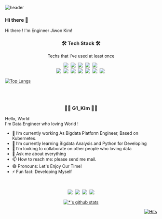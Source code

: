 ![header](https://capsule-render.vercel.app/api?type=waving&color=auto&height=300&section=header&text=G1's%20Porfolio&fontSize=90)


### Hi there 👋

Hi there ! I'm Engineer Jiwon Kim!


<h3 align="center">🛠 Tech Stack 🛠</h3>

<p align="center"> Techs that I've used at least once </p>

<p align="center">
  <img src="https://img.shields.io/badge/Python-3766AB?style=flat-square&logo=Python&logoColor=white"/></a>&nbsp 
  <img src="https://img.shields.io/badge/Java-007396?style=flat-square&logo=Java&logoColor=white"/></a>&nbsp 
  <img src="https://img.shields.io/badge/C-A8B9CC?style=flat-square&logo=C&logoColor=white"/></a>&nbsp 
  <img src="https://img.shields.io/badge/Javascript-ffb13b?style=flat-square&logo=javascript&logoColor=white"/></a>&nbsp 
  <img src="https://img.shields.io/badge/css-1572B6?style=flat-square&logo=css3&logoColor=white"/></a>&nbsp 
  <br>
  <img src="https://img.shields.io/badge/Go-11B48A?style=flat-square&logo=Go&logoColor=white"/></a>&nbsp 
  <img src="https://img.shields.io/badge/SpringBoot-6DB33F?style=flat-square&logo=Spring&logoColor=white"/></a>&nbsp 
  <img src="https://img.shields.io/badge/Django-092E20?style=flat-square&logo=Django&logoColor=white"/></a>&nbsp 
  <img src="https://img.shields.io/badge/Mysql-E6B91E?style=flat-square&logo=MySql&logoColor=white"/></a>&nbsp 
  <img src="https://img.shields.io/badge/HyperledgerFabric-DB3552?style=flat-square&logo=Hulu&logoColor=white"/></a>&nbsp 
  <img src="https://img.shields.io/badge/aws-333664?style=flat-square&logo=amazon-aws&logoColor=white"/></a>&nbsp 
  <img src="https://img.shields.io/badge/elasticsearch-005571?style=flat-square&logo=elasticsearch&logoColor=white"/></a>&nbsp 
</p>

  <p align="center">
  
  [![Top Langs](https://github-readme-stats.vercel.app/api/top-langs/?username=goodday-g1)](https://github.com/goodday-g1/github-readme-stats)

 </p>



<br>
<br>


<h3 align="center"> 🙋‍♀️ G1_Kim 🙋‍♀️ </h3>

Hello, World  
I'm Data Engineer who loving World !

- 🔭 I’m currently working As Bigdata Platform Engineer, Based on Kubernetes.
- 🌱 I’m currently learning Bigdata Analysis and Python for Developing
- 👯 I’m looking to collaborate on other people who loving data
- 💬 Ask me about everything
- 📫 How to reach me: please send me mail.
- 😄 Pronouns: Let's Enjoy Our Time!
- ⚡ Fun fact: Developing Myself


<br>

<p align="center">
  <a href="https://g1-kim.tistory.com/"><img src="https://img.shields.io/badge/Tech%20Blog-11B48A?style=flat-square&logo=Tistory&logoColor=white&link=https://g1-kim.tistory.com/"/></a>&nbsp
  <a href="https://www.instagram.com/g1_kim"><img src="https://img.shields.io/badge/Instagram-E4405F?style=flat-square&logo=Instagram&logoColor=white&link=https://www.instagram.com/g1_kim"/></a>&nbsp
  <a href="mailto:jwdalnim@gmail.com"><img src="https://img.shields.io/badge/Gmail-d14836?style=flat-square&logo=Gmail&logoColor=white&link=jwdalnim@gmail.com"/></a>&nbsp
  <a href="https://www.linkedin.com/in/jiwon-kim-73816b203/"><img src="https://img.shields.io/badge/-LinkedIn-blue?style=flat&logo=Linkedin&logoColor=white&link=https://www.linkedin.com/in/jiwon-kim-73816b203"/></a>
</p>

  <div align=center>
  
  [![*'s github stats](https://github-readme-stats.vercel.app/api?username=goodday-g1&show_icon=true)](https://github.com/goodday-g1)
  </div>
    <div align=right>
	
  [![Hits](https://hits.seeyoufarm.com/api/count/incr/badge.svg?url=https%3A%2F%2Fgithub.com%2Fgoodday-g1)](https://github.com/goodday-g1) 
  </div>